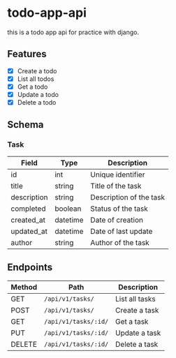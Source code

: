 # todo-app-api

this is a todo app api for practice with django.

## Features

- [x] Create a todo
- [x] List all todos
- [x] Get a todo
- [x] Update a todo
- [x] Delete a todo

## Schema

### Task

| Field | Type | Description |
| ----- | ---- | ----------- |
| id | int | Unique identifier |
| title | string | Title of the task |
| description | string | Description of the task |
| completed | boolean | Status of the task |
| created_at | datetime | Date of creation |
| updated_at | datetime | Date of last update |
| author | string | Author of the task |

## Endpoints

| Method | Path | Description |
| ------ | ---- | ----------- |
| GET | `/api/v1/tasks/` | List all tasks |
| POST | `/api/v1/tasks/` | Create a task |
| GET | `/api/v1/tasks/:id/` | Get a task |
| PUT | `/api/v1/tasks/:id/` | Update a task |
| DELETE | `/api/v1/tasks/:id/` | Delete a task |
